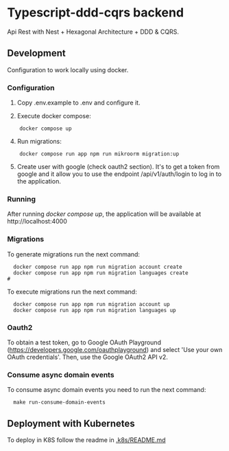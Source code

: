 # Typescript-ddd-cqrs backend

Api Rest with Nest + Hexagonal Architecture + DDD & CQRS.

## Development

Configuration to work locally using docker.

### Configuration

1. Copy .env.example to .env and configure it.

2. Execute docker compose: 
```shell script
    docker compose up
```
4. Run migrations:
```shell script
    docker compose run app npm run mikroorm migration:up
```
5. Create user with google (check oauth2 section). It's to get a token from google and it allow you to use the endpoint /api/v1/auth/login to log in to the application.

### Running

After running *docker compose up*, the application will be available at http://localhost:4000

### Migrations

To generate migrations run the next command:
```shell script
  docker compose run app npm run migration account create
  docker compose run app npm run migration languages create
# 

```

To execute migrations run the next command:
```shell script
  docker compose run app npm run migration account up
  docker compose run app npm run migration languages up
```

### Oauth2

To obtain a test token, go to Google OAuth Playground (https://developers.google.com/oauthplayground) and select 'Use your own OAuth credentials'. Then, use the Google OAuth2 API v2.

### Consume async domain events

To consume async domain events you need to run the next command:

```
  make run-consume-domain-events
```

## Deployment with Kubernetes

To deploy in K8S follow the readme in [.k8s/README.md](https://github.com/mapeveri/typescript-ddd-cqrs/blob/master/.k8s/README.md)

